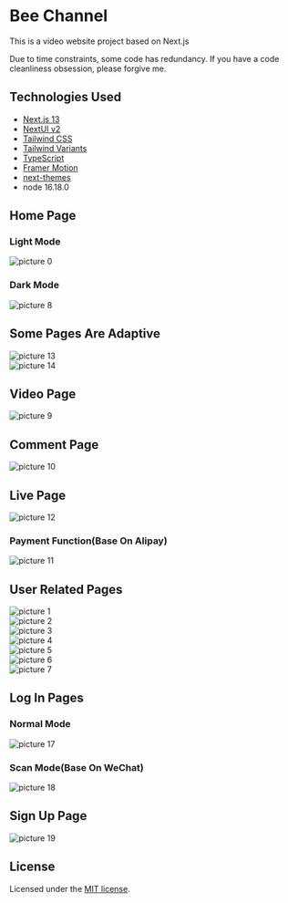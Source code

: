# Bee Channel

This is a video website project based on Next.js

Due to time constraints, some code has redundancy. If you have a code cleanliness obsession, please forgive me.

## Technologies Used

- [Next.js 13](https://nextjs.org/docs/getting-started)
- [NextUI v2](https://nextui.org/)
- [Tailwind CSS](https://tailwindcss.com/)
- [Tailwind Variants](https://tailwind-variants.org)
- [TypeScript](https://www.typescriptlang.org/)
- [Framer Motion](https://www.framer.com/motion/)
- [next-themes](https://github.com/pacocoursey/next-themes)
- node 16.18.0

## Home Page

### Light Mode

![picture 0](images/293990d065746c5f2af23878a91a36ac92a66f83e66a809304325d20a6156d8b.png)

### Dark Mode

![picture 8](images/5b0c2a32fae4ccf1237352c6991eef78f9571893d88d40f4984e06492b7073e4.png)

## Some Pages Are Adaptive

![picture 13](images/9b90007ad77c244b932b9875d8e00f149487c3c8e2bd041679c202f6d3725095.png)  
![picture 14](images/cc7f6757ba1825831a4de7f2eb1ab63c40040a7da9b9fa9199479df356b06f59.png)

## Video Page

![picture 9](images/146d6f60a91723bb110f1bf94ce15ad15a6e19e64087deb608a72ee80be46966.png)

## Comment Page

![picture 10](images/1ff42b1fbdbaa6354bfebbcc5dc2f71c87aa2a79045df8ef67c7db2429459c46.png)

## Live Page

![picture 12](images/65f88e09a80e05608ca2620f3684dc870ce0ccb07fc2195d98eb1e4664db8178.png)

### Payment Function(Base On Alipay)

![picture 11](images/bb92eb6f6f2bf19ffb4e48725d2a32bd91de688a7e76432cfa5850486b4b5c77.png)

## User Related Pages

![picture 1](images/d629a05f7580b63414557b252b61166b20308c66cedfb82e3efaabda1311d5ef.png)  
![picture 2](images/e2ca4d378caa1fcbd612cf8f8a3dc347913537e09c18af3e475cf7eaa95b4feb.png)  
![picture 3](images/63b1bfcb3a188a33640e6e5366cdbda75b93515f1c80b1e7add2e4f7ba9f1136.png)  
![picture 4](images/5477485da0e9d4869a9511ef36e782509fb2a653eae617625229d5db81869d3b.png)  
![picture 5](images/c6533160712bc2cd7f0cb7cf8c15944da451f0c44d6a8cd7216607452a973461.png)  
![picture 6](images/fdf24c765b6e689b3dcc6ce7ee0d8705c5d9feb5a3814671f232aa39d3b1f273.png)  
![picture 7](images/00b007ab548e559199c18c96c9d9ee9f76a9d433b50cf8715c0fd756b0acc932.png)

## Log In Pages

### Normal Mode

![picture 17](images/7ac00de1699a54136885c5590fe6a41add15ceadf232bdc36e0d00abf2b76ee1.png)

### Scan Mode(Base On WeChat)

![picture 18](images/9f5956f8046dd30c051ff931edb1cc9c1bb785a31af2b0db29f3124e287719ac.png)

## Sign Up Page

![picture 19](images/edcd7f22984c26a9e794c763cfddec5f86f0e4a16a5b0cb3f9374645ee28de10.png)

## License

Licensed under the [MIT license](https://github.com/nextui-org/next-app-template/blob/main/LICENSE).
